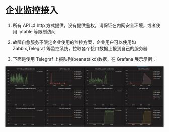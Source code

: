 # 企业监控接入

1) 所有 API 以 http 方式提供，没有提供鉴权，请保证在内网安全环境，或者使用 iptable 等限制访问

2) 故障自愈服务不限定企业使用的监控方案，企业用户可以使用如 Zabbix,Telegraf 等监控系统，拉取各个接口数据上报到自己的服务器

3) 下面是使用 Telegraf 上报队列(beanstalkd)数据，在 Grafana 展示示例：

![-w2020](../media/41103f4d0f6768ea6b4e961052847832.png)
